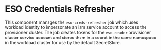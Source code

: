 # ESO Credentials Refresher

This component manages the `eso-creds-refresher` job which uses workload identity to impersonate an iam service account to access the provisioner cluster.  The job creates tokens for the `eso-reader` provisioner cluster service account and stores them in a secret in the same namespace in the workload cluster for use by the default SecretStore.
